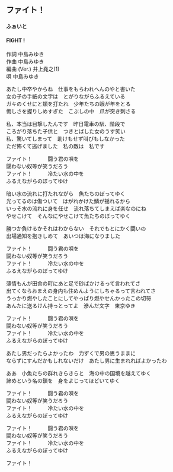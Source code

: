 ## ファイト！
#### ふぁいと
#### FIGHT !

作詞      中島みゆき  
作曲      中島みゆき  
編曲 (Ver.)  井上堯之(1)  
唄      中島みゆき  

あたし中卒やからね　仕事をもらわれへんのやと書いた  
女の子の手紙の文字は　とがりながらふるえている  
ガキのくせにと頬を打たれ　少年たちの眼が年をとる  
悔しさを握りしめすぎた　こぶしの中　爪が突き刺さる  
  
私、本当は目撃したんです　昨日電車の駅、階段で  
ころがり落ちた子供と　つきとばした女のうす笑い  
私、驚いてしまって　助けもせず叫びもしなかった  
ただ怖くて逃げました　私の敵は　私です  
  
ファイト！　　　闘う君の唄を  
闘わない奴等が笑うだろう  
ファイト！　　　冷たい水の中を  
ふるえながらのぼってゆけ  
  
暗い水の流れに打たれながら　魚たちのぼってゆく  
光ってるのは傷ついて　はがれかけた鱗が揺れるから  
いっそ水の流れに身を任せ　流れ落ちてしまえば楽なのにね  
やせこけて　そんなにやせこけて魚たちのぼってゆく  
  
勝つか負けるかそれはわからない　それでもとにかく闘いの  
出場通知を抱きしめて　あいつは海になりました  
  
ファイト！　　　闘う君の唄を  
闘わない奴等が笑うだろう  
ファイト！　　　冷たい水の中を  
ふるえながらのぼってゆけ  
  
薄情もんが田舎の町にあと足で砂ばかけるって言われてさ  
出てくならおまえの身内も住めんようにしちゃるって言われてさ  
うっかり燃やしたことにしてやっぱり燃やせんかったこの切符  
あんたに送るけん持っとってよ　滲んだ文字　東京ゆき  
  
ファイト！　　　闘う君の唄を  
闘わない奴等が笑うだろう  
ファイト！　　　冷たい水の中を  
ふるえながらのぼってゆけ  
  
あたし男だったらよかったわ　力ずくで男の思うままに  
ならずにすんだかもしれないだけ　あたし男に生まれればよかったわ  
  
ああ　小魚たちの群れきらきらと　海の中の国境を越えてゆく  
諦めという名の鎖を　身をよじってほどいてゆく  
  
ファイト！　　　闘う君の唄を  
闘わない奴等が笑うだろう  
ファイト！　　　冷たい水の中を  
ふるえながらのぼってゆけ  
  
ファイト！　　　闘う君の唄を  
闘わない奴等が笑うだろう  
ファイト！　　　冷たい水の中を  
ふるえながらのぼってゆけ  
  
ファイト！  